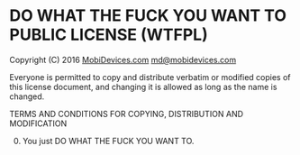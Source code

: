 # DO WHAT THE FUCK YOU WANT TO PUBLIC LICENSE (WTFPL)

 Copyright (C) 2016 <a href="https://mobidevices.com">MobiDevices.com</a> <md@mobidevices.com>

 Everyone is permitted to copy and distribute verbatim or modified
 copies of this license document, and changing it is allowed as long
 as the name is changed.

   TERMS AND CONDITIONS FOR COPYING, DISTRIBUTION AND MODIFICATION

  0. You just DO WHAT THE FUCK YOU WANT TO.


